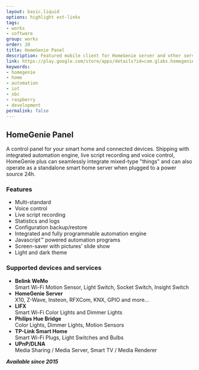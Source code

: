 ```yaml
---
layout: basic.liquid
options: highlight ext-links
tags:
- works
- software
group: works
order: 20
title: HomeGenie Panel
description: Featured mobile client for HomeGenie server and other services. A control panel for your smart home/applications.
link: https://play.google.com/store/apps/details?id=com.glabs.homegenieplus&hl=en_US&gl=US
keywords:
- homegenie
- home
- automation
- iot
- sbc
- raspberry
- development
permalink: false
---
```


## HomeGenie Panel

A control panel for your smart home and connected devices. Shipping with integrated automation engine, live script recording and voice control, HomeGenie plus can seamlessly integrate mixed-type "things" and can also operate as a standalone smart home server when plugged to a power source 24h.

### Features

- Multi-standard
- Voice control
- Live script recording
- Statistics and logs
- Configuration backup/restore
- Integrated and fully programmable automation engine
- Javascript™ powered automation programs
- Screen-saver with pictures' slide show
- Light and dark theme

### Supported devices and services
- **Belink WeMo**  
  Smart Wi-Fi Motion Sensor, Light Switch, Socket Switch, Insight Switch
- **HomeGenie Server**  
  X10, Z-Wave, Insteon, RFXCom, KNX, GPIO and more...
- **LIFX**  
  Smart Wi-Fi Color Lights and Dimmer Lights
- **Philips Hue Bridge**  
  Color Lights, Dimmer Lights, Motion Sensors
- **TP-Link Smart Home**  
  Smart Wi-Fi Plugs, Light Switches and Bulbs
- **UPnP/DLNA**  
  Media Sharing / Media Server, Smart TV / Media Renderer

***Available since 2015***
